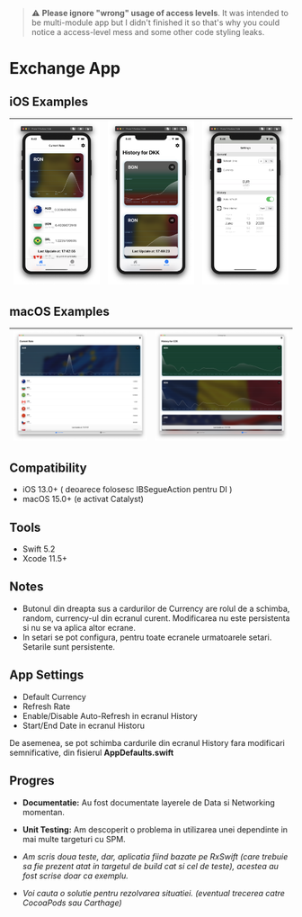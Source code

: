 > :warning: **Please ignore "wrong" usage of access levels**. It was intended to be multi-module app but I didn't finished it so that's why you could notice a access-level mess and some other code styling leaks.

# Exchange App

## iOS Examples

| ![ios1](img/ios1.png "ios1") | ![ios2](img/ios2.png "ios2") | ![ios2](img/ios3.png "ios3") |
|:---:|:---:|:---:|

## macOS Examples

| ![mac1](img/mac1.png "ios1") | ![mac2](img/mac2.png "mac2") |
|:---:|:---:|

## Compatibility
* iOS 13.0+ ( deoarece folosesc IBSegueAction pentru DI )
* macOS 15.0+ (e activat Catalyst)

## Tools
* Swift 5.2
* Xcode 11.5+

## Notes

* Butonul din dreapta sus a cardurilor de Currency are rolul de a schimba, random, currency-ul din ecranul curent. Modificarea nu este persistenta si nu se va aplica altor ecrane.
* In setari se pot configura, pentru toate ecranele urmatoarele setari. Setarile sunt persistente.

## App Settings
* Default Currency
* Refresh Rate
* Enable/Disable Auto-Refresh in ecranul History
* Start/End Date in ecranul Historu

De asemenea, se pot schimba cardurile din ecranul History fara modificari semnificative, din fisierul **AppDefaults.swift**

## Progres

* **Documentatie:** Au fost documentate layerele de Data si Networking momentan.
* **Unit Testing:** Am descoperit o problema in utilizarea unei dependinte in mai multe targeturi cu SPM. 

* *Am scris doua teste, dar, aplicatia fiind bazate pe RxSwift (care trebuie sa fie prezent atat in targetul de build cat si cel de teste), acestea au fost scrise doar ca exemplu.* 
* *Voi cauta o solutie pentru rezolvarea situatiei. (eventual trecerea catre CocoaPods sau Carthage)*

